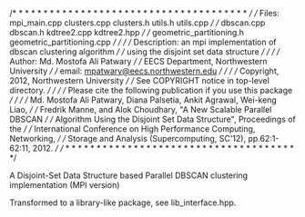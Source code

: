 /* * * * * * * * * * * * * * * * * * * * * * * * * * * * * * * * * * * * * * */
/*   Files: mpi_main.cpp clusters.cpp  clusters.h utils.h utils.cpp          */
/*   			dbscan.cpp dbscan.h kdtree2.cpp kdtree2.hpp          */
/*			geometric_partitioning.h geometric_partitioning.cpp  */
/*		    						             */
/*   Description: an mpi implementation of dbscan clustering algorithm       */
/*				using the disjoint set data structure        */
/*                                                                           */
/*   Author:  Md. Mostofa Ali Patwary                                        */
/*            EECS Department, Northwestern University                       */
/*            email: mpatwary@eecs.northwestern.edu                          */
/*                                                                           */
/*   Copyright, 2012, Northwestern University                                */
/*   See COPYRIGHT notice in top-level directory.                            */
/*                                                                           */
/*   Please cite the following publication if you use this package 	     */
/* 									     */
/*   Md. Mostofa Ali Patwary, Diana Palsetia, Ankit Agrawal, Wei-keng Liao,  */
/*   Fredrik Manne, and Alok Choudhary, "A New Scalable Parallel DBSCAN      */
/*   Algorithm Using the Disjoint Set Data Structure", Proceedings of the    */
/*   International Conference on High Performance Computing, Networking,     */
/*   Storage and Analysis (Supercomputing, SC'12), pp.62:1-62:11, 2012.	     */
/* * * * * * * * * * * * * * * * * * * * * * * * * * * * * * * * * * * * * * */

A Disjoint-Set Data Structure based Parallel DBSCAN clustering implementation (MPI version)

Transformed to a library-like package, see lib_interface.hpp.

